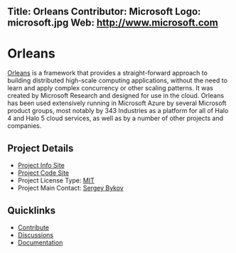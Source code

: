 Title: Orleans
Contributor: Microsoft
Logo: microsoft.jpg
Web: http://www.microsoft.com
---
# Orleans

[Orleans](https://dotnet.github.io/orleans/) is a framework that provides a straight-forward approach to building distributed high-scale computing applications, without the need to learn and apply complex concurrency or other scaling patterns. It was created by Microsoft Research and designed for use in the cloud. Orleans has been used extensively running in Microsoft Azure by several Microsoft product groups, most notably by 343 Industries as a platform for all of Halo 4 and Halo 5 cloud services, as well as by a number of other projects and companies.

## Project Details

* [Project Info Site](https://dotnet.github.io/orleans/)
* [Project Code Site](https://github.com/dotnet/orleans)
* Project License Type: [MIT](https://github.com/dotnet/orleans/blob/master/LICENSE)
* Project Main Contact: [Sergey Bykov](https://github.com/sergeybykov)

## Quicklinks
* [Contribute](https://dotnet.github.io/orleans/Community/Contributing.html)
* [Discussions](https://gitter.im/dotnet/orleans)
* [Documentation](http://dotnet.github.io/orleans/Documentation/Introduction.html)
